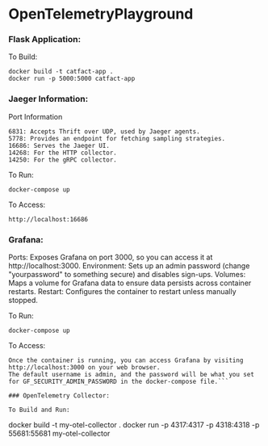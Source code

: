 # OpenTelemetryPlayground

### Flask Application: 

To Build: 
````
docker build -t catfact-app . 
docker run -p 5000:5000 catfact-app
````

### Jaeger Information: 
Port Information
````
6831: Accepts Thrift over UDP, used by Jaeger agents.
5778: Provides an endpoint for fetching sampling strategies.
16686: Serves the Jaeger UI.
14268: For the HTTP collector.
14250: For the gRPC collector.
````

To Run: 
````
docker-compose up
````
To Access: 
```
http://localhost:16686
```
### Grafana: 

Ports: Exposes Grafana on port 3000, so you can access it at http://localhost:3000.
Environment: Sets up an admin password (change "yourpassword" to something secure) and disables sign-ups.
Volumes: Maps a volume for Grafana data to ensure data persists across container restarts.
Restart: Configures the container to restart unless manually stopped.

To Run: 
````
docker-compose up
````

To Access: 
```
Once the container is running, you can access Grafana by visiting http://localhost:3000 on your web browser.
The default username is admin, and the password will be what you set for GF_SECURITY_ADMIN_PASSWORD in the docker-compose file.```

### OpenTelemetry Collector: 

To Build and Run: 
```
docker build -t my-otel-collector .
docker run -p 4317:4317 -p 4318:4318 -p 55681:55681 my-otel-collector

```


